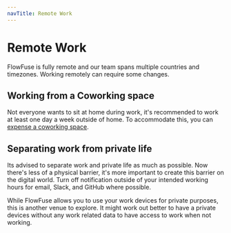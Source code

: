 ```yaml
---
navTitle: Remote Work
---
```




# Remote Work

FlowFuse is fully remote and our team spans multiple countries and timezones.
Working remotely can require some changes.

## Working from a Coworking space

Not everyone wants to sit at home during work, it's recommended to work at least
one day a week outside of home. To accommodate this, you can
[expense a coworking space](../peopleops/expenses#coworking-space-allowance).

## Separating work from private life

Its advised to separate work and private life as much as possible. Now there's
less of a physical barrier, it's more important to create this barrier on the
digital world. Turn off notification outside of your intended working hours for
email, Slack, and GitHub where possible.

While FlowFuse allows you to use your work devices for private purposes, this
is another venue to explore. It might work out better to have a private devices
without any work related data to have access to work when not working.
